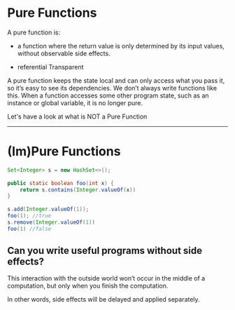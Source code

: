 # Pure Functions

A pure function is:

* a function where the return value is only determined by its input values, without observable side effects. 

* referential Transparent

A pure function keeps the state local and can only access what you pass it, so it’s easy to see its dependencies. We don’t always write functions like this. When a function accesses some other program state, such as an instance or global variable, it is no longer pure.

Let's have a look at what is NOT a Pure Function

---

# (Im)Pure Functions
 
```java 
Set<Integer> s = new HashSet<>();
 
public static boolean foo(int x) {
    return s.contains(Integer.valueOf(x))
}
 
s.add(Integer.valueOf(1));
foo(1); //true
s.remove(Integer.valueOf(1))
foo(1) //false   
```
## Can you write useful programs without side effects?
This interaction with the outside world won’t occur in the middle of a computation, but only when you finish the computation.

In other words, side effects will be delayed and applied separately.
